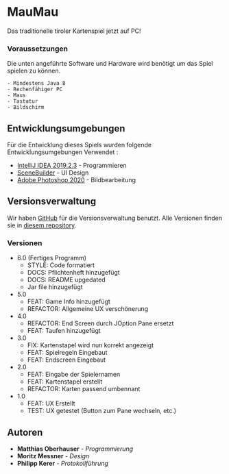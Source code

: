 # MauMau

Das traditionelle tiroler Kartenspiel jetzt auf PC!


### Voraussetzungen

Die unten angeführte Software und Hardware wird benötigt um das Spiel spielen zu können.

```
- Mindestens Java 8
- Rechenfähiger PC
- Maus
- Tastatur
- Bildschirm
```


## Entwicklungsumgebungen

Für die Entwicklung dieses Spiels wurden folgende Entwicklungsumgebungen Verwendet :


* [IntelliJ IDEA 2019.2.3](https://www.jetbrains.com/de-de/idea/) - Programmieren
* [SceneBuilder](https://gluonhq.com/products/scene-builder/) - UI Design
* [Adobe Photoshop 2020](https://www.adobe.com/de/products/photoshop.html) - Bildbearbeitung

## Versionsverwaltung

Wir haben [GitHub](https://github.com/) für die Versionsverwaltung benutzt. Alle Versionen finden sie in [diesem repository](https://github.com/4AT-TP-19-20/projekt-maumau). 

### Versionen


- 6.0 (Fertiges Programm)
	- STYLE: Code formatiert
	- DOCS: Pflichtenheft hinzugefügt
	- DOCS: README upgedated
	- Jar file hinzugefügt
- 5.0
	- FEAT: Game Info hinzugefügt 
	- REFACTOR: Allgemeine UX verschönerung
- 4.0
	- REFACTOR: End Screen durch JOption Pane ersetzt
	- FEAT: Taufen hinzugefügt
- 3.0
	- FIX: Kartenstapel wird nun korrekt angezeigt
	- FEAT: Spielregeln Eingebaut
	- FEAT: Endscreen Eingebaut
- 2.0
	- FEAT: Eingabe der Spielernamen
	- FEAT: Kartenstapel erstellt
	- REFACTOR: Karten passend umbennant
- 1.0
	- FEAT: UX Erstellt
	- TEST: UX getestet (Button zum Pane wechseln, etc.) 


## Autoren

* **Matthias Oberhauser** - *Programmierung*
* **Moritz Messner** - *Design*
* **Philipp Kerer** - *Protokollführung*


